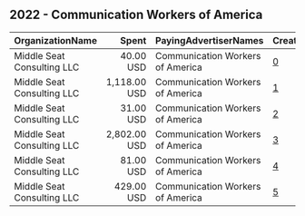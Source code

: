 ## 2022 - Communication Workers of America 
|OrganizationName|Spent|PayingAdvertiserNames|CreativeUrls|Impressions|Genders|AgeBrackets|CountryCodes|BillingAddresses|CandidateBallotInformation|
|:---|---:|:---|:---|---:|:---|:---|:---|:---|:---|
|Middle Seat Consulting  LLC|40.00 USD|Communication Workers of America|[0](https://www.snap.com/political-ads/asset/996bd824ddaa435dc74b4fdee1d3cb2a5df17c9ee8c68c7f7f6b1e2edb3b2f15?mediaType=png)|6,947||18+|united states|"Po Box 21600,Washington,20009,US"||
|Middle Seat Consulting  LLC|1,118.00 USD|Communication Workers of America|[1](https://www.snap.com/political-ads/asset/e1d4f2566af301f09c3cb7c23464cd8edb51bf7cbcca66d319ec3996f558b569?mediaType=png)|184,052||18+|united states|"Po Box 21600,Washington,20009,US"||
|Middle Seat Consulting  LLC|31.00 USD|Communication Workers of America|[2](https://www.snap.com/political-ads/asset/e1d4f2566af301f09c3cb7c23464cd8edb51bf7cbcca66d319ec3996f558b569?mediaType=png)|4,856||18+|united states|"Po Box 21600,Washington,20009,US"||
|Middle Seat Consulting  LLC|2,802.00 USD|Communication Workers of America|[3](https://www.snap.com/political-ads/asset/1563a49dcd4e57f8d55d90830153f9dc085b61347d3998e67abe2bdac518e0d5?mediaType=png)|483,291||18+|united states|"Po Box 21600,Washington,20009,US"||
|Middle Seat Consulting  LLC|81.00 USD|Communication Workers of America|[4](https://www.snap.com/political-ads/asset/b81aa5ecac21dda54a5888571b7124927ebd3dcd1b10ca5402a157b0dc7f4882?mediaType=png)|13,728||18+|united states|"Po Box 21600,Washington,20009,US"||
|Middle Seat Consulting  LLC|429.00 USD|Communication Workers of America|[5](https://www.snap.com/political-ads/asset/996bd824ddaa435dc74b4fdee1d3cb2a5df17c9ee8c68c7f7f6b1e2edb3b2f15?mediaType=png)|66,365||18+|united states|"Po Box 21600,Washington,20009,US"||
